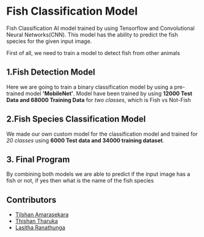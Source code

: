 # Fish Classification Model
Fish Classification AI model trained by using Tensorflow and Convolutional Neural Networks(CNN). This model has the ability to predict the fish species for the given input image.

First of all, we need to train a model to detect fish from other animals

## 1.Fish Detection Model

Here we are going to train a binary classification model by using a pre-trained model **'MobileNet'**. Model have been trained by using **12000 Test Data and 68000 Training Data** for *two classes*, which is Fish vs Not-Fish



## 2.Fish Species Classification Model
We made our own custom model for the classification model and trained for *20 classes* using **6000 Test data and 34000 training dataset**.

## 3. Final Program
By combining both models we are able to predict if the input image has a fish or not, if yes then what is the name of the fish species



## Contributors

- [Tilshan Amarasekara](https://github.com/tilshansanoj)
- [Thishan Tharuka](https://github.com/ThishanTharuka)
- [Lasitha Ranathunga](https://github.com/LasithaRanathunga)


